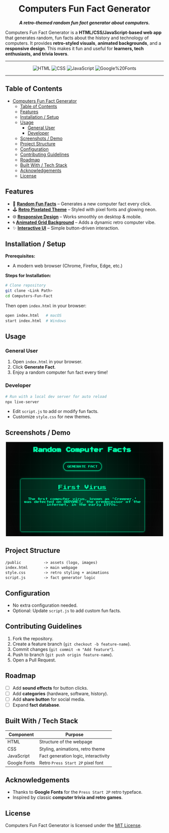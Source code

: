 <div align="center">
    
# Computers Fun Fact Generator
***A retro-themed random fun fact generator about computers.***
</div>

Computers Fun Fact Generator is a **HTML/CSS/JavaScript-based web app** that generates random, fun facts about the history and technology of computers. It provides **retro-styled visuals**, **animated backgrounds**, and a **responsive design**. This makes it fun and useful for **learners, tech enthusiasts, and trivia lovers**.

---

<div align="center">

![HTML](https://img.shields.io/badge/HTML-orange?style=flat)
![CSS](https://img.shields.io/badge/CSS-blue?style=flat)
![JavaScript](https://img.shields.io/badge/JavaScript-yellow?style=flat)
![Google%20Fonts](https://img.shields.io/badge/Google%20Fonts-green?style=flat)

</div>

---

## Table of Contents

- [Computers Fun Fact Generator](#computers-fun-fact-generator)
  - [Table of Contents](#table-of-contents)
  - [Features](#features)
  - [Installation / Setup](#installation--setup)
  - [Usage](#usage)
    - [General User](#general-user)
    - [Developer](#developer)
  - [Screenshots / Demo](#screenshots--demo)
  - [Project Structure](#project-structure)
  - [Configuration](#configuration)
  - [Contributing Guidelines](#contributing-guidelines)
  - [Roadmap](#roadmap)
  - [Built With / Tech Stack](#built-with--tech-stack)
  - [Acknowledgements](#acknowledgements)
  - [License](#license)

## Features

* 🎲 <u>**Random Fun Facts**</u> – Generates a new computer fact every click.  
* 🕹 <u>**Retro Pixelated Theme**</u> – Styled with pixel fonts and glowing neon.  
* 🌐 <u>**Responsive Design**</u> – Works smoothly on desktop & mobile.  
* 🌀 <u>**Animated Grid Background**</u> – Adds a dynamic retro computer vibe.  
* ✨ <u>**Interactive UI**</u> – Simple button-driven interaction.  

## Installation / Setup

**Prerequisites:**

* A modern web browser (Chrome, Firefox, Edge, etc.)

**Steps for Installation:**

```bash
# Clone repository
git clone <Link Path>
cd Computers-Fun-Fact
````

Then open `index.html` in your browser:

```bash
open index.html   # macOS
start index.html  # Windows
```

## Usage

### General User

1. Open `index.html` in your browser.
2. Click **Generate Fact**.
3. Enjoy a random computer fun fact every time!

### Developer

```bash
# Run with a local dev server for auto reload
npx live-server
```

* Edit `script.js` to add or modify fun facts.
* Customize `style.css` for new themes.

## Screenshots / Demo

<div align="center">
<img src="./image.png" alt="App Screenshot" width="500" height="300"/>
</div>  

## Project Structure

```
/public          -> assets (logo, images)
index.html       -> main webpage
style.css        -> retro styling + animations
script.js        -> fact generator logic
```

## Configuration

* No extra configuration needed.
* Optional: Update `script.js` to add custom fun facts.

## Contributing Guidelines

1. Fork the repository.
2. Create a feature branch (`git checkout -b feature-name`).
3. Commit changes (`git commit -m "Add feature"`).
4. Push to branch (`git push origin feature-name`).
5. Open a Pull Request.

## Roadmap

* [ ] Add **sound effects** for button clicks.
* [ ] Add **categories** (hardware, software, history).
* [ ] Add **share button** for social media.
* [ ] Expand **fact database**.

## Built With / Tech Stack

| Component    | Purpose                              |
| ------------ | ------------------------------------ |
| HTML         | Structure of the webpage             |
| CSS          | Styling, animations, retro theme     |
| JavaScript   | Fact generation logic, interactivity |
| Google Fonts | Retro `Press Start 2P` pixel font    |

## Acknowledgements

* Thanks to **Google Fonts** for the `Press Start 2P` retro typeface.
* Inspired by classic **computer trivia and retro games**.

## License

Computers Fun Fact Generator is licensed under the [MIT License](LICENSE).